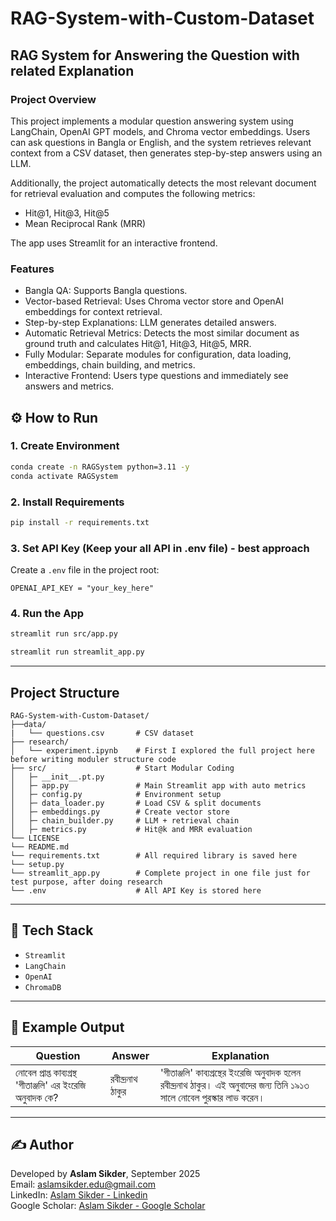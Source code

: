 # RAG-System-with-Custom-Dataset

## RAG System for Answering the Question with related Explanation

### Project Overview
This project implements a modular question answering system using LangChain, OpenAI GPT models, and Chroma vector embeddings. Users can ask questions in Bangla or English, and the system retrieves relevant context from a CSV dataset, then generates step-by-step answers using an LLM.

Additionally, the project automatically detects the most relevant document for retrieval evaluation and computes the following metrics:

* Hit@1, Hit@3, Hit@5
* Mean Reciprocal Rank (MRR)

The app uses Streamlit for an interactive frontend.

### Features
* Bangla QA: Supports Bangla questions.
* Vector-based Retrieval: Uses Chroma vector store and OpenAI embeddings for context retrieval.
* Step-by-step Explanations: LLM generates detailed answers.
* Automatic Retrieval Metrics: Detects the most similar document as ground truth and calculates Hit@1, Hit@3, Hit@5, MRR.
* Fully Modular: Separate modules for configuration, data loading, embeddings, chain building, and metrics.
* Interactive Frontend: Users type questions and immediately see answers and metrics.

## ⚙️ How to Run

### 1. Create Environment
```bash
conda create -n RAGSystem python=3.11 -y
conda activate RAGSystem
```

### 2. Install Requirements
```bash
pip install -r requirements.txt
```
### 3. Set API Key (Keep your all API in .env file) - best approach
Create a `.env` file in the project root:
```
OPENAI_API_KEY = "your_key_here"
```

### 4. Run the App
```bash
streamlit run src/app.py

streamlit run streamlit_app.py
```

---

## Project Structure

```
RAG-System-with-Custom-Dataset/
├──data/
|   └── questions.csv       # CSV dataset
├── research/
│   └── experiment.ipynb    # First I explored the full project here before writing moduler structure code
├── src/                    # Start Modular Coding
│   ├─ __init__.pt.py
│   ├─ app.py               # Main Streamlit app with auto metrics
│   ├─ config.py            # Environment setup
│   ├─ data_loader.py       # Load CSV & split documents
│   ├─ embeddings.py        # Create vector store
│   ├─ chain_builder.py     # LLM + retrieval chain
│   ├─ metrics.py           # Hit@k and MRR evaluation         
└── LICENSE
└── README.md
└── requirements.txt        # All required library is saved here
└── setup.py
└── streamlit_app.py        # Complete project in one file just for test purpose, after doing research  
└── .env                    # All API Key is stored here
```

---

## 🧰 Tech Stack

- `Streamlit`
- `LangChain`
- `OpenAI` 
- `ChromaDB`
---

## 📌 Example Output

| Question                                            | Answer        | Explanation                                     |
|-----------------------------------------------------|---------------|-------------------------------------------------|
| নোবেল প্রাপ্ত কাব্যগ্রন্থ 'গীতাঞ্জলি' এর ইংরেজি অনুবাদক কে? | রবীন্দ্রনাথ ঠাকুর  | 'গীতাঞ্জলি' কাব্যগ্রন্থের ইংরেজি অনুবাদক হলেন রবীন্দ্রনাথ ঠাকুর। এই অনুবাদের জন্য তিনি ১৯১৩ সালে নোবেল পুরস্কার লাভ করেন। |

---

## ✍️ Author
Developed by **Aslam Sikder**, September 2025  
Email: [aslamsikder.edu@gmail.com](mailto:aslamsikder.edu@gmail.com)  
LinkedIn: [Aslam Sikder - Linkedin](https://www.linkedin.com/in/aslamsikder)  
Google Scholar: [Aslam Sikder - Google Scholar](https://scholar.google.com/citations?hl=en&user=Ip1qQi8AAAAJ)
